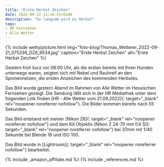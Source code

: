 ```yaml
---
title: "Erste Herbst Zeichen"
date: 2022-09-22 11:34:21+0100
description: "So langsam wird es Herbst"
tags:
- HR Fernsehen
- Alle Wetter
---
```

{% include wetty/picture.html img="foto-blog/Thomas_Wetterer_2022-09-21_075336_DZ6_9534.jpg" caption="Erste Herbst Zeichen" alt="Erste Herbst Zeichen" %}

Gestern früh kurz vor 08:00 Uhr, als die ersten bereits mit Ihren Hunden unterwegs waren, zeigten sich mit Nebel und Rauhreif an den Spinnennetzen, die ersten Anzeichen des kommenden Herbstes.

Das Bild wurde gestern Abend im Rahmen von Alle Wetter im Hessischen Fernsehen gezeigt. Die Sendung läßt sich in der HR Mediathek unter dem folgenden Link finden [HR - Alle Wetter vom 21.09.2022]{: target="_blank" rel="noopener noreferrer nofollow"}. Die Bilder kommen bereits nach 55 Sekunden. 


Das Bild entstand mit meiner [Nikon Z6]{: target="_blank" rel="noopener noreferrer nofollow"} und dem Kit Objektiv [Nikon Z 24-70 mm f/4 S]{: target="_blank" rel="noopener noreferrer nofollow"} bei 37mm mit 1/40 Sekunde bei Blende 18 und ISO 100.

Das Bild wurde in [Lightroom]{: target="_blank" rel="noopener noreferrer nofollow"} bearbeitet.

{% include _amazon_affiliate.md %}
{% include _references.md %}
